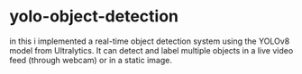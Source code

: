 # yolo-object-detection
in this i implemented a real-time object detection system using the YOLOv8 model from Ultralytics. It can detect and label multiple objects in a live video feed (through webcam) or in a static image.

